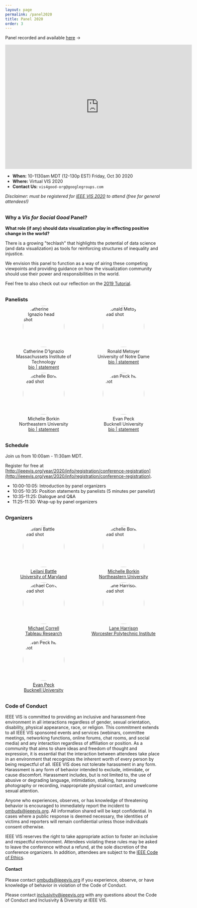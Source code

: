 ```yaml
---
layout: page
permalink: /panel2020
title: Panel 2020
order: 3
---
```

<style>

h3 {
margin-top: 2em;
}

#panelists, #bios {
  display: grid;
  grid-template-columns: repeat(auto-fill, minmax(240px, 1fr));
  grid-gap: 10px;
  margin-bottom: 10px;
}

.panelist_image, .bio_image {
  width: 100pt;
  border-radius: 50%;
  display: block;
  margin-left: auto;
  margin-right: auto;
  margin-bottom: 5px;
}

.panelist_text, .bio_text {
  display: none;
}

.panelist_name, .panelist_affiliation, .panelist_statement, .bio_name, .bio_affiliation {
  text-align: center;
  display: block;
  margin-left: auto;
  margin-right: auto;
}

</style>

Panel recorded and available [here](https://www.youtube.com/watch?v=RkNFBxDH6L0) ->

<iframe style="display: block; margin: 0 auto;" width="600" height="400" src="https://www.youtube.com/embed/RkNFBxDH6L0" frameborder="0" allowfullscreen></iframe>


- **When:** 10-1130am MDT (12-130p EST) Friday, Oct 30 2020
- **Where:** Virtual VIS 2020
- **Contact Us:** `vis4good-org@googlegroups.com`

_Disclaimer: must be registered for [IEEE VIS 2020](http://ieeevis.org) to attend (free for general attendees!)_

### Why a _Vis for Social Good_ Panel?

**What role (if any) should data visualization play in effecting positive change in the world?**

There is a growing "techlash" that highlights the potential of data science (and data visualization) as tools for reinforcing structures of inequality and injustice.

We envision this panel to function as a way of airing these competing viewpoints and providing guidance on how the visualization community should use their power and responsibilities in the world.

Feel free to also check out our reflection on the [2019 Tutorial](https://medium.com/multiple-views-visualization-research-explained/reflections-on-the-visualization-for-social-good-tutorial-71cfab503411).

### Panelists

<div id="panelists">

<div class="grid-item">
<a href="http://www.kanarinka.com/">
  <img class="panelist_image" src="../img/dignazio2.jpg" alt="Catherine D'Ignazio head shot"/>
</a>
  <div class="panelist_name">Catherine D'Ignazio</div>
  <div class="panelist_affiliation">Massachussets Institute of Technology</div>
<a href="/panelists/dignazio">
  <div class="panelist_statement">bio | statement</div>
</a>
  <div class="panelist_text">
  Catherine D’Ignazio is a hacker mama, scholar, and artist/designer who focuses on feminist technology, data literacy and civic engagement. She has run women’s health hackathons, designed global news recommendation systems, created talking and tweeting water quality sculptures, and led walking data visualizations to envision the future of sea level rise. Her 2020 book from MIT Press, Data Feminism, co-authored with Lauren Klein, charts a course for more ethical and empowering data science practices. D’Ignazio is an assistant professor of Urban Science and Planning in the Department of Urban Studies and Planning at MIT where she is the Director of the Data + Feminism Lab.
  </div>
</div>

<div class="grid-item">
<a href="http://sites.nd.edu/ronald-metoyer/">
  <img class="panelist_image" src="../img/metoyer.jpg" alt="Ronald Metoyer head shot"/>
</a>
  <div class="panelist_name">Ronald Metoyer</div>
  <div class="panelist_affiliation">University of Notre Dame</div>
<a href="/panelists/metoyer">
  <div class="panelist_statement">bio | statement</div>
</a>
  <div class="panelist_text">
    Ronald Metoyer is an Associate Professor of Computer Science and Engineering at the University of Notre Dame.  He earned his B.S. in Computer Science and Engineering at the University of California, Los Angeles (1994) and his Ph.D. in Computer Science from the Georgia Institute of Technology (2002).  His primary research interest is in human-computer interaction and information visualization, with a focus on multivariate data visualization, decision making, and narrative.  He has published over 60 papers and is the recipient of a 2002 NSF CAREER Award.  He also serves as Associate Dean in the College of Engineering at the University of Notre Dame.
  </div>
</div>

<div class="grid-item">
<a href="https://www.khoury.northeastern.edu/people/michelle-borkin/">
  <img class="panelist_image" src="../img/borkin.jpg" alt="Michelle Borkin head shot"/>
</a>
  <div class="panelist_name">Michelle Borkin</div>
  <div class="panelist_affiliation">Northeastern University</div>
<a href="/panelists/borkin">
  <div class="panelist_statement">bio | statement</div>
</a>
  <div class="panelist_text">
    Michelle Borkin works on the development of novel visualization techniques and tools to enable new insights and discoveries in data. Her research spans visualization and human-computer interaction with interests across disciplines including astronomy and physics, medical imaging, network visualization, perception and cognition, and accessibility.  Michelle Borkin is an Assistant Professor in the Khoury College of Computer Sciences at Northeastern University.  She received her Ph.D. in Applied Physics from Harvard’s School of Engineering and Applied Sciences in 2014, as well as an M.S. in Applied Physics and a B.A. in Astronomy \& Physics from Harvard University. She was previously a National Science Foundation graduate research fellow, a National Defense Science and Engineering graduate fellow, and a TED fellow.  She is also recipient of a CHI 2020 Best Paper Award for the publication ``Design Study `Lite' Methodology: Expediting Design Studies and Enabling the Synergy of Visualization Pedagogy and Social Good''.
  </div>
</div>

<div class="grid-item">
<a href="https://www.eg.bucknell.edu/~emp017/">
  <img class="panelist_image" src="../img/peck.jpg" alt="Evan Peck head shot"/>
</a>
  <div class="panelist_name">Evan Peck</div>
  <div class="panelist_affiliation">Bucknell University</div>
<a href="/panelists/peck">
  <div class="panelist_statement">bio | statement</div>
</a>
  <div class="panelist_text">
    Evan Peck is an Associate Professor of Computer Science at Bucknell University. Evan's research sits at the intersection of HCI and Visualization, broadly exploring how technology can empower diverse groups of people to understand their world through data. Recently, his visualization work interviewing community members in rural Pennsylvania was the recipient of a 2019 CHI Best Paper Award. Evan also acts as an advocate for ethical approaches in core engineering curriculum. His curricular development pairs issues of bias, fairness, and social impact directly with technical content (\url{https://ethicalcs.github.io/}), and has been adopted by universities across the country. Finally, Evan serves as a member of ACM SIGCHI's Research Ethics Committee. He earned his Ph.D. in 2014 in Computer Science from Tufts University.
  </div>
</div>

</div>


### Schedule

Join us from 10:00am - 11:30am MDT.

Register for free at [http://ieeevis.org/year/2020/info/registration/conference-registration](http://ieeevis.org/year/2020/info/registration/conference-registration).

* 10:00-10:05: Introduction by panel organizers
* 10:05-10:35: Position statements by panelists (5 minutes per panelist)
* 10:35-11:25: Dialogue and Q&A
* 11:25-11:30: Wrap-up by panel organizers

### Organizers

<div id="bios">

<a href="https://www.cs.umd.edu/~leilani">
<div class="grid-item">
  <img class="bio_image" src="../img/battle.jpg" alt="Leilani Battle head shot"/>
  <div class="bio_name">Leilani Battle</div>
  <div class="bio_affiliation">University of Maryland</div>
  <div class="bio_text">
  Leilani Battle is an Assistant Professor at the University of Maryland, College Park, with a joint appointment in the University of Maryland Institute for Advanced Computer Studies (UMIACS). She is also affiliated with the UMD Human-Computer Interaction Laboratory (HCIL). Her research interests focus on developing interactive data-intensive systems that can aid analysts in performing complex data exploration and analysis. Her current research is anchored in the field of databases, but utilizes research methodology and techniques from HCI and visualization to integrate data processing (databases) with interactive interfaces (HCI, visualization).
  </div>
</div>
</a>

<a href="https://www.khoury.northeastern.edu/people/michelle-borkin/">
<div class="grid-item">
  <img class="bio_image" src="../img/borkin.jpg" alt="Michelle Borkin head shot" />
  <div class="bio_name">Michelle Borkin</div>
  <div class="bio_affiliation">Northeastern University</div>
  <div class="bio_text">
    Michelle Borkin is an Assistant Professor in the Khoury College of Computer Sciences at Northeastern University. Her research focuses on the development of visualization techniques and tools to enable new insights and discoveries in data across disciplines, informed and enhanced through the evaluation of perception and cognition theory. She is also passionate about broadening participation in visualization, and teaching visualization through a Service-Learning model which engages students with their local community and empowers them to use their visualization skills for social good.
  </div>
</div>
</a>

<a href="http://correll.io/">
<div class="grid-item">
  <img class="bio_image" src="../img/correll.png" alt="Michael Correll head shot" />
  <div class="bio_name">Michael Correll</div>
  <div class="bio_affiliation">Tableau Research</div>
  <div class="bio_text">
    Michael Correll is a research scientist at Tableau Software. His research focuses on the presentation of statistical information to audiences without statistical backgrounds. As part of this work he also focuses on the ethical implications of visualization work, and blogs about using data visualization for advocacy and social good. He also focuses on techniques for visualizing uncertainty and communicating uncertain data to wider audiences.
  </div>
</div>
</a>

<a href="https://web.cs.wpi.edu/~ltharrison/">
<div class="grid-item">
  <img class="bio_image" src="../img/harrison.jpg" alt="Lane Harrison head shot" />
  <div class="bio_name">Lane Harrison</div>
  <div class="bio_affiliation">Worcester Polytechnic Institute</div>
  <div class="bio_text">
    Lane Harrison is an assistant professor at Worcester Polytechnic Institute. His research centers on measuring how audiences read and interact with visualizations, including graphical perception studies, and studies involving popular interactive visualizations on the web.
  </div>
</div>
</a>

<a href="https://www.eg.bucknell.edu/~emp017/">
<div class="grid-item">
  <img class="bio_image" src="../img/peck.jpg" alt="Evan Peck head shot" />
  <div class="bio_name">Evan Peck</div>
  <div class="bio_affiliation">Bucknell University</div>
  <div class="bio_text">
    Evan Peck is an Assistant Professor of Computer Science at Bucknell University.  He has been broadly active in integrating ethical design into introductory CS courses, including running a workshop at SIGCSE 2019, curating and writing about ethical CS modules, and serving as a judge in \textit{The Responsible CS Challenge}. His recent research acts as an extension of these interests - focusing on the communication of data to underrepresented populations in rural Pennsylvania.
  </div>
</div>
</a>

</div>

### Code of Conduct
IEEE VIS is committed to providing an inclusive and harassment-free environment in all interactions regardless of gender, sexual orientation, disability, physical appearance, race, or religion. This commitment extends to all IEEE VIS sponsored events and services (webinars, committee meetings, networking functions, online forums, chat rooms, and social media) and any interaction regardless of affiliation or position. As a community that aims to share ideas and freedom of thought and expression, it is essential that the interaction between attendees take place in an environment that recognizes the inherent worth of every person by being respectful of all. IEEE VIS does not tolerate harassment in any form. Harassment is any form of behavior intended to exclude, intimidate, or cause discomfort. Harassment includes, but is not limited to, the use of abusive or degrading language, intimidation, stalking, harassing photography or recording, inappropriate physical contact, and unwelcome sexual attention.

Anyone who experiences, observes, or has knowledge of threatening behavior is encouraged to immediately report the incident to ombuds@ieeevis.org. All information shared will be kept confidential. In cases where a public response is deemed necessary, the identities of victims and reporters will remain confidential unless those individuals consent otherwise.

IEEE VIS reserves the right to take appropriate action to foster an inclusive and respectful environment. Attendees violating these rules may be asked to leave the conference without a refund, at the sole discretion of the conference organizers. In addition, attendees are subject to the [IEEE Code of Ethics](https://www.ieee.org/about/corporate/governance/p7-8.html).

#### Contact
Please contact ombuds@ieeevis.org if you experience, observe, or have knowledge of behavior in violation of the Code of Conduct.

Please contact inclusivity@ieeevis.org with any questions about the Code of Conduct and Inclusivity & Diversity at IEEE VIS.
